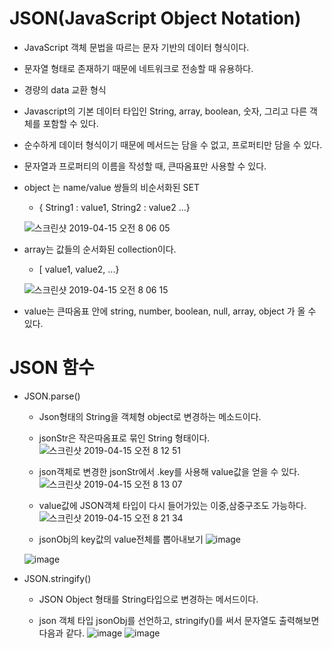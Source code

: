 # JSON(JavaScript Object Notation)
  * JavaScript 객체 문법을 따르는 문자 기반의 데이터 형식이다.
  * 문자열 형태로 존재하기 때문에 네트워크로 전송할 때 유용하다.
  * 경량의 data 교환 형식
  * Javascript의 기본 데이터 타입인 String, array, boolean, 숫자, 그리고 다른 객체를 포함할 수 있다.
  * 순수하게 데이터 형식이기 때문에 메서드는 담을 수 없고, 프로퍼티만 담을 수 있다.
  * 문자열과 프로퍼티의 이름을 작성할 때, 큰따옴표만 사용할 수 있다.
  
  * object 는 name/value 쌍들의 비순서화된 SET
    * { String1 : value1, String2 : value2 ...}
    
    ![스크린샷 2019-04-15 오전 8 06 05](https://user-images.githubusercontent.com/32332719/56100578-79183800-5f55-11e9-9cfb-9013b20d1b74.png)

  * array는 값들의 순서화된 collection이다.
    * [ value1, value2, ...}
    
    ![스크린샷 2019-04-15 오전 8 06 15](https://user-images.githubusercontent.com/32332719/56100579-7b7a9200-5f55-11e9-97f8-ca96390e1172.png)

  * value는 큰따옴표 안에 string, number, boolean, null, array, object 가 올 수 있다.
  
# JSON 함수
  * JSON.parse()
    * Json형태의 String을 객체형 object로 변경하는 메소드이다.
    * jsonStr은 작은따옴표로 묶인 String 형태이다.
    ![스크린샷 2019-04-15 오전 8 12 51](https://user-images.githubusercontent.com/32332719/56100647-66523300-5f56-11e9-8091-4541f8c11e90.png)
      
    * json객체로 변경한 jsonStr에서 .key를 사용해 value값을 얻을 수 있다.
    ![스크린샷 2019-04-15 오전 8 13 07](https://user-images.githubusercontent.com/32332719/56100649-68b48d00-5f56-11e9-93b7-318ac9408250.png)

    * value값에 JSON객체 타입이 다시 들어가있는 이중,삼중구조도 가능하다.
    ![스크린샷 2019-04-15 오전 8 21 34](https://user-images.githubusercontent.com/32332719/56100752-833b3600-5f57-11e9-8297-a77a4d0daec2.png)

    * jsonObj의 key값의 value전체를 뽑아내보기
    ![image](https://user-images.githubusercontent.com/32332719/56101275-217dca80-5f5d-11e9-9ab1-58d1ba4f45ff.png)

    ![image](https://user-images.githubusercontent.com/32332719/56101303-699ced00-5f5d-11e9-81c1-bf46736d67f8.png)
      
   * JSON.stringify()
     * JSON Object 형태를 String타입으로 변경하는 메서드이다.
      
     * json 객체 타입 jsonObj를 선언하고, stringify()를 써서 문자열도 출력해보면 다음과 같다.
     ![image](https://user-images.githubusercontent.com/32332719/56101476-0dd36380-5f5f-11e9-802f-097c9e90a02e.png)
     ![image](https://user-images.githubusercontent.com/32332719/56101478-10ce5400-5f5f-11e9-913b-565133d6e009.png)
      
      
